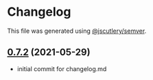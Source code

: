 # Changelog

This file was generated using [@jscutlery/semver](https://github.com/jscutlery/semver).

## [0.7.2](https://github.com/prenda-school/prenda-spark/compare/spark-0.7.1...spark-0.7.2) (2021-05-29)

- initial commit for changelog.md
